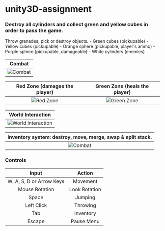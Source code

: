 # unity3D-assignment

<h3> Destroy all cylinders  and collect green and yellow cubes in order to pass the game. </h3>
Throw grenades, pick or destroy objects.
  - Green cubes (pickupable)
  - Yellow cubes (pickupable)
  - Orange sphere (pickupable, player's ammo)
  - Purple sphere (pickupable, damageable)
  - White cylinders (enemies)


|  Combat |
| :--------------------------------------------------------------: |
| ![Combat](Readme%20Resources/combat.gif) |


| Red Zone (damages the player) | Green Zone (heals the player) |
| :--------------------------------------------------------------: | :--------------------------------------------------------------: |
| ![Red Zone](Readme%20Resources/red_zone.gif) | ![Green Zone](Readme%20Resources/green_zone.gif) |

| World Interaction |
| :--------------------------------------------------------------: |
| ![World Interaction](Readme%20Resources/world_interaction.gif) |

| Inventory system: destroy, move, merge, swap & split stack. |
| :--------------------------------------------------------------: |
| ![Combat](Readme%20Resources/combat.gif) |

<h3>Controls</h3>

|           Input          |     Action    |
|:------------------------:|:-------------:|
| W, A, S, D or Arrow Keys |    Movement   |
|      Mouse Rotation      | Look Rotation |
|           Space          |    Jumping    |
|        Left Click        |    Throwing   |
|            Tab           |   Inventory   |
|          Escape          |   Pause Menu  |
